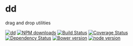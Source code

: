 # dd

drag and drop utilities

[![dd](https://nodei.co/npm/modulex-dd.png)](https://npmjs.org/package/modulex-dd)
[![NPM downloads](http://img.shields.io/npm/dm/modulex-dd.svg)](https://npmjs.org/package/modulex-dd)
[![Build Status](https://secure.travis-ci.org/kissyteam/dd.png?branch=master)](https://travis-ci.org/kissyteam/dd)
[![Coverage Status](https://img.shields.io/coveralls/kissyteam/dd.svg)](https://coveralls.io/r/kissyteam/dd?branch=master)
[![Dependency Status](https://gemnasium.com/kissyteam/dd.png)](https://gemnasium.com/kissyteam/dd)
[![Bower version](https://badge.fury.io/bo/modulex-dd.svg)](http://badge.fury.io/bo/modulex-dd)
[![node version](https://img.shields.io/badge/node.js-%3E=_0.10-green.svg?style=flat-square)](http://nodejs.org/download/)